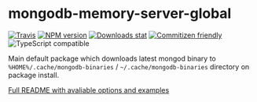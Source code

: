 # mongodb-memory-server-global

[![Travis](https://img.shields.io/travis/nodkz/mongodb-memory-server-global.svg)](https://travis-ci.org/nodkz/mongodb-memory-server-global)
[![NPM version](https://img.shields.io/npm/v/mongodb-memory-server-global.svg)](https://www.npmjs.com/package/mongodb-memory-server-global)
[![Downloads stat](https://img.shields.io/npm/dt/mongodb-memory-server-global.svg)](http://www.npmtrends.com/mongodb-memory-server-global)
[![Commitizen friendly](https://img.shields.io/badge/commitizen-friendly-brightgreen.svg)](http://commitizen.github.io/cz-cli/)
![TypeScript compatible](https://img.shields.io/badge/typescript-compatible-brightgreen.svg)

Main default package which downloads latest mongod binary to `%HOME%/.cache/mongodb-binaries` / `~/.cache/mongodb-binaries` directory on package install.

[Full README with avaliable options and examples](https://github.com/nodkz/mongodb-memory-server)
